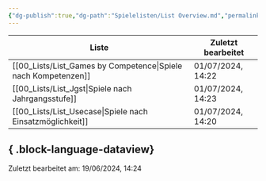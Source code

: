 ```yaml
---
{"dg-publish":true,"dg-path":"Spielelisten/List Overview.md","permalink":"/spielelisten/list-overview/","title":"Listenübersicht","pinned":true,"noteIcon":"2"}
---
```


| Liste                                                             | Zuletzt bearbeitet |
| ----------------------------------------------------------------- | ------------------ |
| [[00_Lists/List_Games by Competence\|Spiele nach Kompetenzen]] | 01/07/2024, 14:22  |
| [[00_Lists/List_Jgst\|Spiele nach Jahrgangsstufe]]             | 01/07/2024, 14:23  |
| [[00_Lists/List_Usecase\|Spiele nach Einsatzmöglichkeit]]      | 01/07/2024, 14:20  |

{ .block-language-dataview}
---
Zuletzt bearbeitet am: 19/06/2024, 14:24